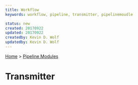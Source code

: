 ```yaml
---
title: Workflow
keywords: workflow, pipeline, transmitter, pipelinemoudle 

status: new
created: 20170922
updated: 20170922
createdby: Kevin D. Wolf
updatedby: Kevin D. Wolf
---
```

[Home](../Index.md) > [Pipeline Modules](Index.md)

# Transmitter